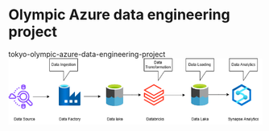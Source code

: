 # Olympic Azure data engineering project
tokyo-olympic-azure-data-engineering-project
![Workflow Diagram](https://raw.githubusercontent.com/TuanMinhajSeedin/Olympic_Data_Analysis/main/Workflow%20Diagram.drawio.png)
